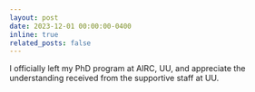```yaml
---
layout: post
date: 2023-12-01 00:00:00-0400
inline: true
related_posts: false
---
```

I officially left my PhD program at AIRC, UU, and appreciate the understanding received from the supportive staff at UU.
